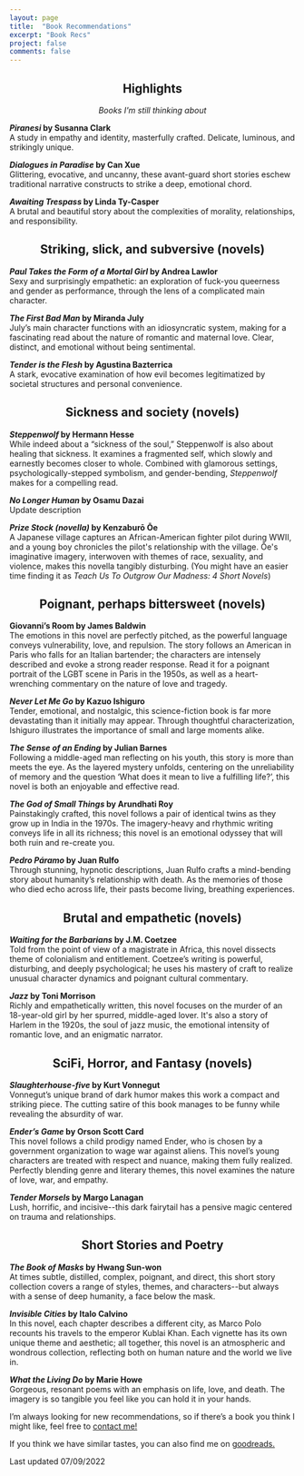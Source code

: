 ```yaml
---
layout: page
title:  "Book Recommendations"
excerpt: "Book Recs"
project: false
comments: false
---
```

<h2><center>Highlights</center></h2>
<center><i>Books I'm still thinking about</i></center>

<b><i>Piranesi</i> by Susanna Clark</b>  
A study in empathy and identity, masterfully crafted. Delicate, luminous, and strikingly unique.

<b><i>Dialogues in Paradise</i> by Can Xue</b>  
Glittering, evocative, and uncanny, these avant-guard short stories eschew traditional narrative constructs to strike a deep, emotional chord.

<b><i>Awaiting Trespass</i> by Linda Ty-Casper </b>  
A brutal and beautiful story about the complexities of morality, relationships, and responsibility.

<h2><center>Striking, slick, and subversive (novels) </center></h2>

<b><i>Paul Takes the Form of a Mortal Girl</i> by Andrea Lawlor</b>  
Sexy and surprisingly empathetic: an exploration of fuck-you queerness and gender as performance, through the lens of a complicated main character.  

<b><i>The First Bad Man</i> by Miranda July</b>  
July’s main character functions with an idiosyncratic system, making for a fascinating read about the nature of romantic and maternal love. Clear, distinct, and emotional without being sentimental.  

<b><i>Tender is the Flesh</i> by Agustina Bazterrica </b>  
A stark, evocative examination of how evil becomes legitimatized by societal structures and personal convenience.

<h2><center>Sickness and society (novels)</center></h2>

<b><i>Steppenwolf</i> by Hermann Hesse</b>  
While indeed about a “sickness of the soul,” Steppenwolf is also about healing that sickness. It examines a fragmented self, which slowly and earnestly becomes closer to whole. Combined with glamorous settings, psychologically-stepped symbolism, and gender-bending, <i>Steppenwolf</i> makes for a compelling read. 

<b><i>No Longer Human</i> by Osamu Dazai</b>  
Update description

<b><i>Prize Stock (novella)</i> by Kenzaburō Ōe</b>  
A Japanese village captures an African-American fighter pilot during WWII, and a young boy chronicles the pilot's relationship with the village. Ōe's imaginative imagery, interwoven with themes of race, sexuality, and violence, makes this novella tangibly disturbing. (You might have an easier time finding it as <i>Teach Us To Outgrow Our Madness: 4 Short Novels</i>)  

<h2><center>Poignant, perhaps bittersweet (novels)</center></h2>

<b>Giovanni’s Room</i> by James Baldwin</b>  
The emotions in this novel are perfectly pitched, as the powerful language conveys vulnerability, love, and repulsion. The story follows an American in Paris who falls for an Italian bartender; the characters are intensely described and evoke a strong reader response. Read it for a poignant portrait of the LGBT scene in Paris in the 1950s, as well as a heart-wrenching commentary on the nature of love and tragedy. 

<b><i>Never Let Me Go</i> by Kazuo Ishiguro</b>  
Tender, emotional, and nostalgic, this science-fiction book is far more devastating than it initially may appear. Through thoughtful characterization, Ishiguro illustrates the importance of small and large moments alike.  

<b><i>The Sense of an Ending</i> by Julian Barnes</b>  
Following a middle-aged man reflecting on his youth, this story is more than meets the eye. As the layered mystery unfolds, centering on the unreliability of memory and the question ‘What does it mean to live a fulfilling life?’, this novel is both an enjoyable and effective read.  

<b><i>The God of Small Things</i> by Arundhati Roy</b>  
Painstakingly crafted, this novel follows a pair of identical twins as they grow up in India in the 1970s. The imagery-heavy and rhythmic writing conveys life in all its richness; this novel is an emotional odyssey that will both ruin and re-create you.  

<b><i>Pedro Páramo</i> by Juan Rulfo</b>  
Through stunning, hypnotic descriptions, Juan Rulfo crafts a mind-bending story about humanity’s relationship with death. As the memories of those who died echo across life, their pasts become living, breathing experiences.  

<h2><center>Brutal and empathetic (novels)</center></h2>

<b><i>Waiting for the Barbarians</i> by J.M. Coetzee</b>  
Told from the point of view of a magistrate in Africa, this novel dissects theme of colonialism and entitlement. Coetzee’s writing is powerful, disturbing, and deeply psychological; he uses his mastery of craft to realize unusual character dynamics and poignant cultural commentary.   

<b><i>Jazz</i> by Toni Morrison</b>  
Richly and empathetically written, this novel focuses on the murder of an 18-year-old girl by her spurred, middle-aged lover. It's also a story of Harlem in the 1920s, the soul of jazz music, the emotional intensity of romantic love, and an enigmatic narrator.    

<h2><center>SciFi, Horror, and Fantasy (novels) </center></h2>

<b><i>Slaughterhouse-five</i> by Kurt Vonnegut</b>  
Vonnegut’s unique brand of dark humor makes this work a compact and striking piece. The cutting satire of this book manages to be funny while revealing the absurdity of war.  

<b><i>Ender’s Game</i> by Orson Scott Card</b>  
This novel follows a child prodigy named Ender, who is chosen by a government organization to wage war against aliens. This novel’s young characters are treated with respect and nuance, making them fully realized. Perfectly blending genre and literary themes, this novel examines the nature of love, war, and empathy.  

<b><i>Tender Morsels</i> by Margo Lanagan</b>  
Lush, horrific, and incisive--this dark fairytail has a pensive magic centered on trauma and relationships.

<h2><center>Short Stories and Poetry</center></h2>

<b><i>The Book of Masks</i> by Hwang Sun-won</b>  
At times subtle, distilled, complex, poignant, and direct, this short story collection covers a range of styles, themes, and characters--but always with a sense of deep humanity, a face below the mask.  

<b><i>Invisible Cities</i> by Italo Calvino</b>  
In this novel, each chapter describes a different city, as Marco Polo recounts his travels to the emperor Kublai Khan. Each vignette has its own unique theme and aesthetic; all together, this novel is an atmospheric and wondrous collection, reflecting both on human nature and the world we live in.  

<b><i>What the Living Do</i> by Marie Howe</b>  
Gorgeous, resonant poems with an emphasis on life, love, and death. The imagery is so tangible you feel like you can hold it in your hands.

I’m always looking for new recommendations, so if there’s a book you think I might like, feel free to [contact me!](https://ddykiel.github.io/reach-out/)  

If you think we have similar tastes, you can also find me on [goodreads.](https://www.goodreads.com/user/show/18402070-daniel)

Last updated 07/09/2022
